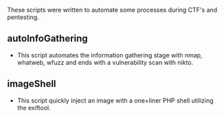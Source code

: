 These scripts were written to automate some processes during CTF's and pentesting.
## autoInfoGathering
- This script automates the information gathering stage with nmap, whatweb, wfuzz and ends with a vulnerability scan with nikto.
## imageShell
- This script quickly inject an image with a one+liner PHP shell utilizing the exiftool.
